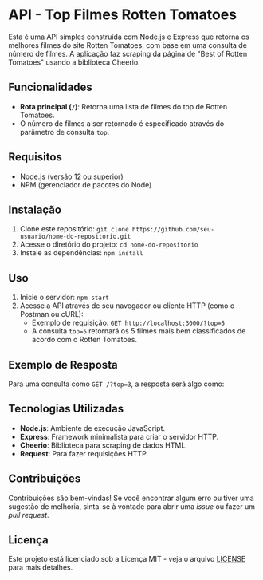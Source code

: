 # API - Top Filmes Rotten Tomatoes
Esta é uma API simples construída com Node.js e Express que retorna os melhores filmes do site Rotten Tomatoes, com base em uma consulta de número de filmes. A aplicação faz scraping da página de "Best of Rotten Tomatoes" usando a biblioteca Cheerio.

## Funcionalidades
- **Rota principal (`/`)**: Retorna uma lista de filmes do top de Rotten Tomatoes.
- O número de filmes a ser retornado é especificado através do parâmetro de consulta `top`.

## Requisitos
- Node.js (versão 12 ou superior)
- NPM (gerenciador de pacotes do Node)

## Instalação
1. Clone este repositório:
   `git clone https://github.com/seu-usuario/nome-do-repositorio.git`
2. Acesse o diretório do projeto:
   `cd nome-do-repositorio`
3. Instale as dependências:
   `npm install`

## Uso
1. Inicie o servidor:
   `npm start`
2. Acesse a API através de seu navegador ou cliente HTTP (como o Postman ou cURL):
   - Exemplo de requisição: `GET http://localhost:3000/?top=5`
   - A consulta `top=5` retornará os 5 filmes mais bem classificados de acordo com o Rotten Tomatoes.

## Exemplo de Resposta
Para uma consulta como `GET /?top=3`, a resposta será algo como:


## Tecnologias Utilizadas
- **Node.js**: Ambiente de execução JavaScript.
- **Express**: Framework minimalista para criar o servidor HTTP.
- **Cheerio**: Biblioteca para scraping de dados HTML.
- **Request**: Para fazer requisições HTTP.

## Contribuições
Contribuições são bem-vindas! Se você encontrar algum erro ou tiver uma sugestão de melhoria, sinta-se à vontade para abrir uma *issue* ou fazer um *pull request*.

## Licença
Este projeto está licenciado sob a Licença MIT - veja o arquivo [LICENSE](LICENSE) para mais detalhes.
